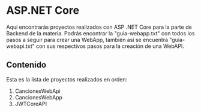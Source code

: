 # ASP.NET Core

Aquí encontrarás proyectos realizados con ASP .NET Core para la parte de Backend de la materia.
Podrás encontrar la "guia-webapp.txt" con todos los pasos a seguir para crear una WebApp, también así se encuentra "guia-webapi.txt" con sus respectivos pasos para la creación de una WebAPI.

## Contenido 
Esta es la lista de proyectos realizados en orden:
1. CancionesWebApi
2. CancionesWebApp
3. JWTCoreAPI
